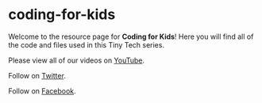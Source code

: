 # coding-for-kids
Welcome to the resource page for **Coding for Kids**! Here you will find all of the code and files used in this Tiny Tech series.

Please view all of our videos on [YouTube](https://www.youtube.com/channel/UCACZMzp7BFvrDgt1cXbqc_g).

Follow on [Twitter](https://twitter.com/TinyTechVids).

Follow on [Facebook](https://www.facebook.com/profile.php?id=100087889487504).
